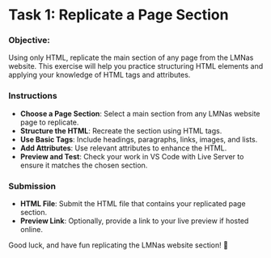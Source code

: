 # **Task 1: Replicate a Page Section**

### **Objective:** 
Using only HTML, replicate the main section of any page from the LMNas website. This exercise will help you practice structuring HTML elements and applying your knowledge of HTML tags and attributes.


### **Instructions**
-   **Choose a Page Section**: Select a main section from any LMNas website page to replicate.
-   **Structure the HTML**: Recreate the section using HTML tags.
-   **Use Basic Tags**: Include headings, paragraphs, links, images, and lists.
-   **Add Attributes**: Use relevant attributes to enhance the HTML.
-   **Preview and Test**: Check your work in VS Code with Live Server to ensure it matches the chosen section.


### **Submission**
-   **HTML File**: Submit the HTML file that contains your replicated page section.
-   **Preview Link**: Optionally, provide a link to your live preview if hosted online.

Good luck, and have fun replicating the LMNas website section! 🚀
<!--stackedit_data:
eyJoaXN0b3J5IjpbNDQ3OTA1NDE3XX0=
-->